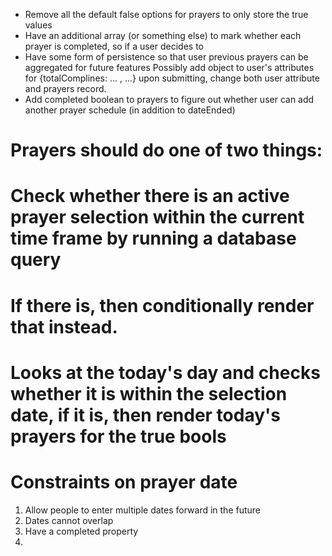 - Remove all the default false options for prayers to only store the true values
- Have an additional array (or something else) to mark whether each prayer is completed, so if a user decides to
- Have some form of persistence so that user previous prayers can be aggregated for future features
  Possibly add object to user's attributes for {totalComplines: ... , ...} upon submitting, change both user attribute and prayers record.
- Add completed boolean to prayers to figure out whether user can add another prayer schedule (in addition to dateEnded) 



# Prayers should do one of two things:
# Check whether there is an active prayer selection within the current time frame by running a database query
# If there is, then conditionally render that instead.

# Looks at the today's day and checks whether it is within the selection date, if it is, then render today's prayers for the true bools


# Constraints on prayer date
1. Allow people to enter multiple dates forward in the future
2. Dates cannot overlap
3. Have a completed property
4. 